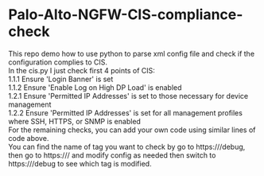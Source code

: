 # Palo-Alto-NGFW-CIS-compliance-check
This repo demo how to use python to parse xml config file and check if the configuration complies to CIS.  
In the cis.py I just check first 4 points of CIS:  
  1.1.1 Ensure 'Login Banner' is set  
  1.1.2 Ensure 'Enable Log on High DP Load' is enabled  
  1.2.1 Ensure 'Permitted IP Addresses' is set to those necessary for device management  
  1.2.2 Ensure 'Permitted IP Addresses' is set for all management profiles where SSH, HTTPS, or SNMP is enabled  
For the remaining checks, you can add your own code using similar lines of code above.  
You can find the name of tag you want to check by go to https://<firewall-ip>/debug, then go to https://<firewall-ip>/ and modify config as needed then switch to https://<firewall-ip>/debug to see which tag is modified.


